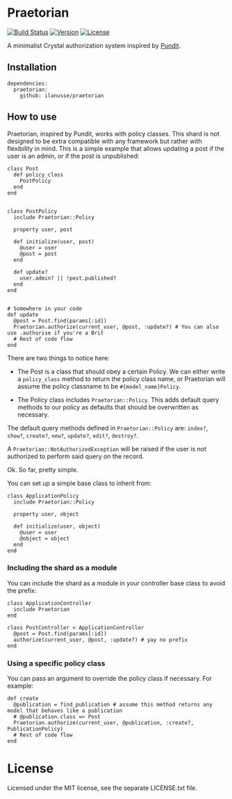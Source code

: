 # Praetorian
[![Build Status](https://travis-ci.org/ilanusse/praetorian.svg?branch=master)](https://travis-ci.org/ilanusse/praetorian)
[![Version](https://img.shields.io/github/tag/ilanusse/praetorian.svg?maxAge=360)](https://github.com/ilanusse/praetorian/releases/latest)
[![License](https://img.shields.io/github/license/ilanusse/praetorian.svg)](https://github.com/ilanusse/praetorian/blob/master/LICENSE)

A minimalist Crystal authorization system inspired by [Pundit](https://github.com/varvet/pundit).

## Installation

```crystal
dependencies:
  praetorian:
    github: ilanusse/praetorian
```

## How to use

Praetorian, inspired by Pundit, works with policy classes. This shard is not designed to be extra compatible with any framework but rather with flexibility in mind.
This is a simple example that allows updating
a post if the user is an admin, or if the post is unpublished:

```crystal
class Post
  def policy_class
    PostPolicy
  end
end


class PostPolicy
  include Praetorian::Policy

  property user, post

  def initialize(user, post)
    @user = user
    @post = post
  end

  def update?
    user.admin? || !post.published?
  end
end


# Somewhere in your code
def update
  @post = Post.find(params[:id])
  Praetorian.authorize(current_user, @post, :update?) # You can also use .authorise if you're a Brit
  # Rest of code flow
end
```

There are two things to notice here:
- The Post is a class that should obey a certain Policy. We can either write a `policy_class` method to return the policy class name, or Praetorian will assume the policy classname to be `#{model_name}Policy`.

- The Policy class includes `Praetorian::Policy`. This adds default query methods to our policy as defaults that should be overwritten as necessary.

The default query methods defined in `Praetorian::Policy` are: `index?`, `show?`, `create?`, `new?`, `update?`, `edit?`, `destroy?`.

A `Praetorian::NotAuthorizedException` will be raised if the user is not authorized to perform said query on the record.

Ok. So far, pretty simple.

You can set up a simple base class to inherit from:

```crystal
class ApplicationPolicy
  include Praetorian::Policy

  property user, object

  def initialize(user, object)
    @user = user
    @object = object
  end
end
```

### Including the shard as a module

You can include the shard as a module in your controller base class to avoid the prefix:

```crystal
class ApplicationController
  include Praetorian
end

class PostController < ApplicationController
  @post = Post.find(params[:id])
  authorize(current_user, @post, :update?) # yay no prefix
end
```

### Using a specific policy class
You can pass an argument to override the policy class if necessary. For example:

```crystal
def create
  @publication = find_publication # assume this method returns any model that behaves like a publication
  # @publication.class => Post
  Praetorian.authorize(current_user, @publication, :create?, PublicationPolicy)
  # Rest of code flow
end
```

# License

Licensed under the MIT license, see the separate LICENSE.txt file.

